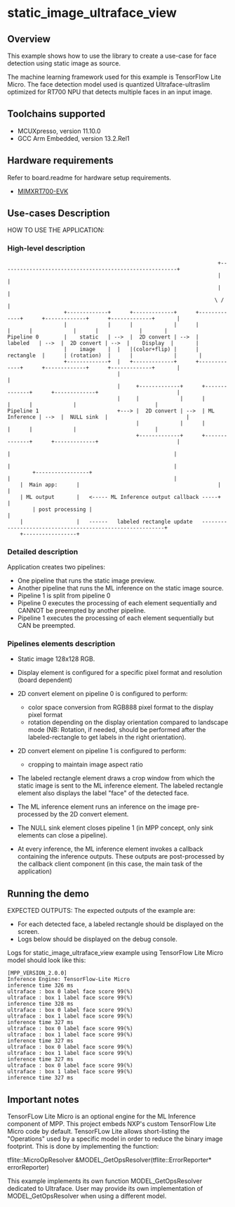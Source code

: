 # static_image_ultraface_view

## Overview

This example shows how to use the library to create a use-case for
face detection using static image as source.

The machine learning framework used for this example is TensorFlow Lite Micro.
The face detection model used is quantized Ultraface-ultraslim optimized for RT700 NPU that detects multiple faces 
in an input image.

## Toolchains supported
- MCUXpresso, version 11.10.0
- GCC Arm Embedded, version 13.2.Rel1

## Hardware requirements
Refer to board.readme for hardware setup requirements.
- [MIMXRT700-EVK](../../../_boards/mimxrt700evk/eiq_examples/mpp/board_readme.md)

## Use-cases Description

HOW TO USE THE APPLICATION:

### High-level description
```
                                                                   +--------------------------------------------------------+
                                                                   |                                                        |
                                                                   |                                                        |
                                                                  \ /                                                       |
                  +-------------+      +-------------+      +-------------+      +-------------+      +-------------+       |
                  |             |      |             |      |             |      |             |      |             |       |
Pipeline 0        |    static   | -->  |  2D convert | -->  |   labeled   | -->  |  2D convert | -->  |    Display  |       |
                  |    image    |  |   |(color+flip) |      |  rectangle  |      | (rotation)  |      |             |       |
                  +-------------+  |   +-------------+      +-------------+      +-------------+      +-------------+       |
                                   |                                                                                        |
                                   |     +-------------+      +--------------+      +-------------+                         |
                                   |     |             |      |              |      |             |                         |
Pipeline 1                         +---> |  2D convert | -->  | ML Inference | -->  |  NULL sink  |                         |
                                         |             |      |              |      |             |                         |
                                         +-------------+      +--------------+      +-------------+                         |
                                                                       |                                                    |
                                                                       |                                                    |
        +-----------------+                                            |                                                    |
	|  Main app:      |                                            |                                                    |
	| ML output       |   <----- ML Inference output callback -----+                                                    |
        | post processing |                                                                                                 |
	|                 |   ------   labeled rectangle update   ----------------------------------------------------------+
	+-----------------+
```
### Detailed description

Application creates two pipelines:

- One pipeline that runs the static image preview.
- Another pipeline that runs the ML inference on the static image source.
- Pipeline 1 is split from pipeline 0
- Pipeline 0 executes the processing of each element sequentially and CANNOT be preempted by another pipeline.
- Pipeline 1 executes the processing of each element sequentially but CAN be preempted.

### Pipelines elements description

* Static image 128x128 RGB.
* Display element is configured for a specific pixel format and resolution (board dependent)
* 2D convert element on pipeline 0 is configured to perform:
  - color space conversion from RGB888 pixel format to the display pixel format
  - rotation depending on the display orientation compared to landscape mode (NB: Rotation, if needed, should be performed 
  after the labeled-rectangle to get labels in the right orientation).

* 2D convert element on pipeline 1 is configured to perform:
  - cropping to maintain image aspect ratio

* The labeled rectangle element draws a crop window from which the static image is sent to
  the ML inference element. The labeled rectangle element also displays the label "face" of the detected face.
* The ML inference element runs an inference on the image pre-processed by the 2D convert element.
* The NULL sink element closes pipeline 1 (in MPP concept, only sink elements can close a pipeline).

* At every inference, the ML inference element invokes a callback containing the inference outputs.
These outputs are post-processed by the callback client component (in this case, the main task of the application)

## Running the demo

EXPECTED OUTPUTS:
The expected outputs of the example are:
- For each detected face, a labeled rectangle should be displayed on the screen.
- Logs below should be displayed on the debug console.

Logs for static_image_ultraface_view example using TensorFlow Lite Micro model should look like this:
```
[MPP_VERSION_2.0.0]
Inference Engine: TensorFlow-Lite Micro 
inference time 326 ms 
ultraface : box 0 label face score 99(%)
ultraface : box 1 label face score 99(%)
inference time 328 ms 
ultraface : box 0 label face score 99(%)
ultraface : box 1 label face score 99(%)
inference time 327 ms 
ultraface : box 0 label face score 99(%)
ultraface : box 1 label face score 99(%)
inference time 327 ms 
ultraface : box 0 label face score 99(%)
ultraface : box 1 label face score 99(%)
inference time 327 ms 
ultraface : box 0 label face score 99(%)
ultraface : box 1 label face score 99(%)
inference time 327 ms 
```
## Important notes

TensorFLow Lite Micro is an optional engine for the ML Inference component of MPP.
This project embeds NXP's custom TensorFlow Lite Micro code by default.
TensorFLow Lite allows short-listing the "Operations" used by a specific model in order to reduce the binary image footprint.
This is done by implementing the function:

tflite::MicroOpResolver &MODEL_GetOpsResolver(tflite::ErrorReporter* errorReporter)

This example implements its own function MODEL_GetOpsResolver dedicated to Ultraface.
User may provide its own implementation of MODEL_GetOpsResolver when using a different model.

